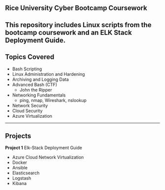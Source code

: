 Rice University Cyber Bootcamp Coursework
---
This repository includes Linux scripts from the bootcamp coursework and an ELK Stack Deployment Guide. 
---
Topics Covered
---
- Bash Scripting
- Linux Administration and Hardening
- Archiving and Logging Data 
- Advanced Bash (CTF)
  - John the Ripper
- Networking Fundamentals 
    - ping, nmap, Wireshark, nslookup
- Network Security
- Cloud Security
- Azure Virtualization
---
Projects
---
**Project 1**
Elk-Stack Deployment Guide
- Azure Cloud Network Virtualization
- Docker
- Ansible
- Elasticsearch
- Logstash
- Kibana
